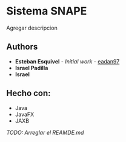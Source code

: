 # Sistema SNAPE

Agregar descripcion

## Authors

* **Esteban Esquivel** - *Initial work* - [eadan97](https://github.com/eadan97)
* **Israel Padilla** 
* **Israel** 


## Hecho con:

* Java
* JavaFX
* JAXB

_TODO: Arreglar el REAMDE.md_
